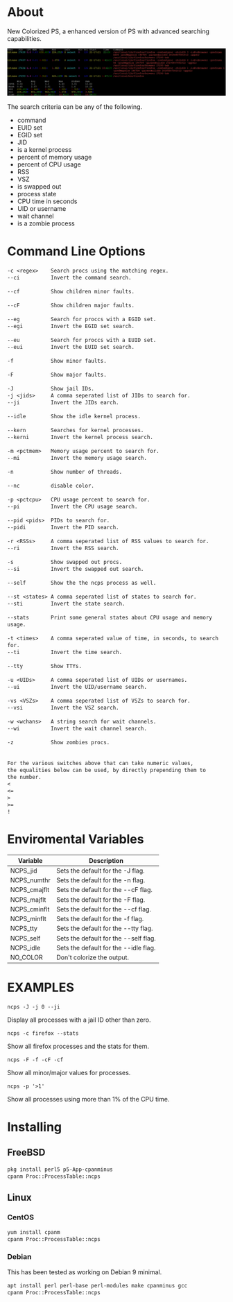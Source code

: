 # About
New Colorized PS, a enhanced version of PS with advanced searching capabilities.

![ncps](ncps.png)

The search criteria can be any of the following.

* command
* EUID set
* EGID set
* JID
* is a kernel process
* percent of memory usage
* percent of CPU usage
* RSS
* VSZ
* is swapped out
* process state
* CPU time in seconds
* UID or username
* wait channel
* is a zombie process

# Command Line Options
```
-c <regex>    Search procs using the matching regex.
--ci          Invert the command search.

--cf          Show children minor faults.

--cF          Show children major faults.

--eg          Search for proccs with a EGID set.
--egi         Invert the EGID set search.

--eu          Search for proccs with a EUID set.
--eui         Invert the EUID set search.

-f            Show minor faults.

-F            Show major faults.

-J            Show jail IDs.
-j <jids>     A comma seperated list of JIDs to search for.
--ji          Invert the JIDs earch.

--idle        Show the idle kernel process.

--kern        Searches for kernel processes.
--kerni       Invert the kernel process search.

-m <pctmem>   Memory usage percent to search for.
--mi          Invert the memory usage search.

-n            Show number of threads.

--nc          disable color.

-p <pctcpu>   CPU usage percent to search for.
--pi          Invert the CPU usage search.

--pid <pids>  PIDs to search for.
--pidi        Invert the PID search.

-r <RSSs>     A comma seperated list of RSS values to search for.
--ri          Invert the RSS search.

-s            Show swapped out procs.
--si          Invert the swapped out search.

--self        Show the the ncps process as well.

--st <states> A comma seperated list of states to search for.
--sti         Invert the state search.

--stats       Print some general states about CPU usage and memory usage.

-t <times>    A comma seperated value of time, in seconds, to search for.
--ti          Invert the time search.

--tty         Show TTYs.

-u <UIDs>     A comma seperated list of UIDs or usernames.
--ui          Invert the UID/username search.

-vs <VSZs>    A comma seperated list of VSZs to search for.
--vsi         Invert the VSZ search.

-w <wchans>   A string search for wait channels.
--wi          Invert the wait channel search.

-z            Show zombies procs.


For the various switches above that can take numeric values,
the equalities below can be used, by directly prepending them to
the number.
<
<=
>
>=
!
```

# Enviromental Variables

| Variable |  Description  |
| -------- | ---------------- |
|  NCPS_jid | Sets the default for the -J flag.    |
|   NCPS_numthr | Sets the default for the -n flag.|
|   NCPS_cmajflt | Sets the default for the --cF flag. |
|   NCPS_majflt | Sets the default for the -F flag. |
|  NCPS_cminflt | Sets the default for the --cf flag. |
|  NCPS_minflt | Sets the default for the -f flag. |
|  NCPS_tty | Sets the default for the --tty flag. |
|  NCPS_self | Sets the default for the --self flag. |
|  NCPS_idle | Sets the default for the --idle flag. |
|  NO_COLOR | Don't colorize the output. |


# EXAMPLES
    ncps -J -j 0 --ji

Display all processes with a jail ID other than zero.

    ncps -c firefox --stats

Show all firefox processes and the stats for them.

    ncps -F -f -cF -cf

Show all minor/major values for processes.

    ncps -p '>1'

Show all processes using more than 1% of the CPU time.


# Installing

## FreeBSD

    pkg install perl5 p5-App-cpanminus
    cpanm Proc::ProcessTable::ncps
    
## Linux

### CentOS

    yum install cpanm
    cpanm Proc::ProcessTable::ncps

### Debian

This has been tested as working on Debian 9 minimal.

    apt install perl perl-base perl-modules make cpanminus gcc 
    cpanm Proc::ProcessTable::ncps
